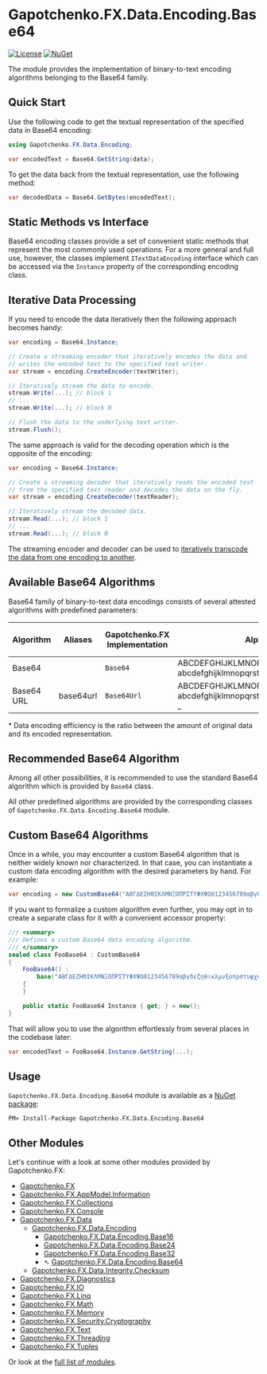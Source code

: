 ﻿# Gapotchenko.FX.Data.Encoding.Base64
[![License](https://img.shields.io/badge/license-MIT-green.svg)](../../../../../../LICENSE)
[![NuGet](https://img.shields.io/nuget/v/Gapotchenko.FX.Data.Encoding.Base16.svg)](https://www.nuget.org/packages/Gapotchenko.FX.Data.Encoding.Base64)

The module provides the implementation of binary-to-text encoding algorithms belonging to the Base64 family.

## Quick Start

Use the following code to get the textual representation of the specified data in Base64 encoding:

``` C#
using Gapotchenko.FX.Data.Encoding;

var encodedText = Base64.GetString(data);
```

To get the data back from the textual representation, use the following method:

``` C#
var decodedData = Base64.GetBytes(encodedText);
```

## Static Methods vs Interface

Base64 encoding classes provide a set of convenient static methods that represent the most commonly used operations.
For a more general and full use, however, the classes implement `ITextDataEncoding` interface which can be accessed via the `Instance` property of the corresponding encoding class.

## Iterative Data Processing

If you need to encode the data iteratively then the following approach becomes handy:

``` C#
var encoding = Base64.Instance;

// Create a streaming encoder that iteratively encodes the data and
// writes the encoded text to the specified text writer.
var stream = encoding.CreateEncoder(textWriter);

// Iteratively stream the data to encode.
stream.Write(...); // block 1
// ...
stream.Write(...); // block N

// Flush the data to the underlying text writer.
stream.Flush();
```

The same approach is valid for the decoding operation which is the opposite of the encoding:

``` C#
var encoding = Base64.Instance;

// Create a streaming decoder that iteratively reads the encoded text
// from the specified text reader and decodes the data on the fly.
var stream = encoding.CreateDecoder(textReader);

// Iteratively stream the decoded data.
stream.Read(...); // block 1
// ...
stream.Read(...); // block N
```

The streaming encoder and decoder can be used to [iteratively transcode the data from one encoding to another](../Gapotchenko.FX.Data.Encoding#transcoding-between-various-binary-to-text-encodings).

## Available Base64 Algorithms

Base64 family of binary-to-text data encodings consists of several attested algorithms with predefined parameters:

| Algorithm | Aliases | Gapotchenko.FX Implementation | Alphabet | Case-Sensitive | Data Encoding Efficiency* |
| --------- | -------- | -------- | -------- | -------- | -------- | 
| Base64 | | `Base64` | ABCDEFGHIJKLMNOPQRSTUVWXYZ<br/>abcdefghijklmnopqrstuvwxyz0123456789+/ | Yes | 0.75 |
| Base64 URL | base64url | `Base64Url` | ABCDEFGHIJKLMNOPQRSTUVWXYZ<br/>abcdefghijklmnopqrstuvwxyz0123456789-_ | Yes | 0.75 |

\* Data encoding efficiency is the ratio between the amount of original data and its encoded representation.

## Recommended Base64 Algorithm

Among all other possibilities, it is recommended to use the standard Base64 algorithm which is provided by `Base64` class.

All other predefined algorithms are provided by the corresponding classes of `Gapotchenko.FX.Data.Encoding.Base64` module.

## Custom Base64 Algorithms

Once in a while, you may encounter a custom Base64 algorithm that is neither widely known nor characterized.
In that case, you can instantiate a custom data encoding algorithm with the desired parameters by hand. For example:

``` C#
var encoding = new CustomBase64("ΑΒΓΔΕΖΗΘΙΚΛΜΝΞΟΠΡΣΤΥΦΧΨΩ0123456789αβγδεζηθικλμνξοπρστυφχψωABCDEF");
```

If you want to formalize a custom algorithm even further, you may opt in to create a separate class for it with a convenient accessor property:

``` C#
/// <summary>
/// Defines a custom Base64 data encoding algorithm.
/// </summary>
sealed class FooBase64 : CustomBase64
{
    FooBase64() :
        base("ΑΒΓΔΕΖΗΘΙΚΛΜΝΞΟΠΡΣΤΥΦΧΨΩ0123456789αβγδεζηθικλμνξοπρστυφχψωABCDEF")
    {
    }

    public static FooBase64 Instance { get; } = new();
}
```

That will allow you to use the algorithm effortlessly from several places in the codebase later:

``` C#
var encodedText = FooBase64.Instance.GetString(...);
```

## Usage

`Gapotchenko.FX.Data.Encoding.Base64` module is available as a [NuGet package](https://nuget.org/packages/Gapotchenko.FX.Data.Encoding.Base64):

```
PM> Install-Package Gapotchenko.FX.Data.Encoding.Base64
```

## Other Modules

Let's continue with a look at some other modules provided by Gapotchenko.FX:

- [Gapotchenko.FX](../../../Gapotchenko.FX#readme)
- [Gapotchenko.FX.AppModel.Information](../../../AppModel/Gapotchenko.FX.AppModel.Information#readme)
- [Gapotchenko.FX.Collections](../../../Gapotchenko.FX.Collections#readme)
- [Gapotchenko.FX.Console](../../../Gapotchenko.FX.Console#readme)
- [Gapotchenko.FX.Data](../Gapotchenko.FX.Data.Encoding#readme)
  - [Gapotchenko.FX.Data.Encoding](../Gapotchenko.FX.Data.Encoding#readme)
    - [Gapotchenko.FX.Data.Encoding.Base16](../Gapotchenko.FX.Data.Encoding.Base16#readme)
    - [Gapotchenko.FX.Data.Encoding.Base24](../Gapotchenko.FX.Data.Encoding.Base24#readme)
    - [Gapotchenko.FX.Data.Encoding.Base32](../Gapotchenko.FX.Data.Encoding.Base32#readme)
    - &#x27B4; [Gapotchenko.FX.Data.Encoding.Base64](.#readme)
  - [Gapotchenko.FX.Data.Integrity.Checksum](../../Integrity/Checksum/Gapotchenko.FX.Data.Integrity.Checksum#readme)
- [Gapotchenko.FX.Diagnostics](../../../Diagnostics/Gapotchenko.FX.Diagnostics.CommandLine#readme)
- [Gapotchenko.FX.IO](../../../Gapotchenko.FX.IO#readme)
- [Gapotchenko.FX.Linq](../../../Linq/Gapotchenko.FX.Linq#readme)
- [Gapotchenko.FX.Math](../../../Math/Gapotchenko.FX.Math#readme)
- [Gapotchenko.FX.Memory](../../../Gapotchenko.FX.Memory#readme)
- [Gapotchenko.FX.Security.Cryptography](../../../Security/Gapotchenko.FX.Security.Cryptography#readme)
- [Gapotchenko.FX.Text](../../../Gapotchenko.FX.Text#readme)
- [Gapotchenko.FX.Threading](../../../Gapotchenko.FX.Threading#readme)
- [Gapotchenko.FX.Tuples](../../../Gapotchenko.FX.Tuples#readme)

Or look at the [full list of modules](../../../../..#readme).
